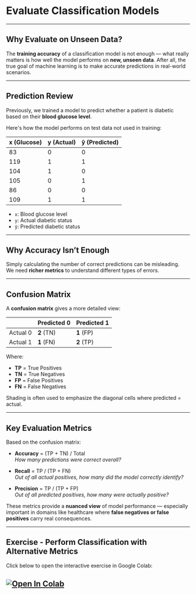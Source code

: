 # Evaluate Classification Models

---

## Why Evaluate on Unseen Data?

The **training accuracy** of a classification model is not enough — what really matters is how well the model performs on **new, unseen data**. After all, the true goal of machine learning is to make accurate predictions in real-world scenarios.

---

## Prediction Review

Previously, we trained a model to predict whether a patient is diabetic based on their **blood glucose level**.

Here's how the model performs on test data not used in training:

| x (Glucose) | y (Actual) | ŷ (Predicted) |
|-------------|------------|---------------|
| 83          | 0          | 0             |
| 119         | 1          | 1             |
| 104         | 1          | 0             |
| 105         | 0          | 1             |
| 86          | 0          | 0             |
| 109         | 1          | 1             |

- `x`: Blood glucose level  
- `y`: Actual diabetic status  
- `ŷ`: Predicted diabetic status

---

## Why Accuracy Isn’t Enough

Simply calculating the number of correct predictions can be misleading.  
We need **richer metrics** to understand different types of errors.

---

## Confusion Matrix

A **confusion matrix** gives a more detailed view:


|                | Predicted 0 | Predicted 1 |
|----------------|-------------|-------------|
| Actual 0       | **2** (TN)  | **1** (FP)  |
| Actual 1       | **1** (FN)  | **2** (TP)  |

Where:

- **TP** = True Positives  
- **TN** = True Negatives  
- **FP** = False Positives  
- **FN** = False Negatives

Shading is often used to emphasize the diagonal cells where predicted = actual.

---

## Key Evaluation Metrics

Based on the confusion matrix:

- **Accuracy** = (TP + TN) / Total  
  _How many predictions were correct overall?_

- **Recall** = TP / (TP + FN)  
  _Out of all actual positives, how many did the model correctly identify?_

- **Precision** = TP / (TP + FP)  
  _Out of all predicted positives, how many were actually positive?_

These metrics provide a **nuanced view** of model performance — especially important in domains like healthcare where **false negatives or false positives** carry real consequences.

---

## Exercise - Perform Classification with Alternative Metrics

Click below to open the interactive exercise in Google Colab:

[![Open In Colab](https://colab.research.google.com/assets/colab-badge.svg)](https://colab.research.google.com/drive/1O4UZALpsUtOjcgn2wUA5jUKVxA9VdB3Q)
---
